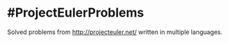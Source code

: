 #ProjectEulerProblems
====================

Solved problems from http://projecteuler.net/ written in multiple languages.
